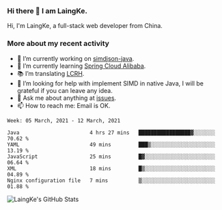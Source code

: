 ### Hi there 👋 I am LaingKe.

Hi, I'm LaingKe, a full-stack web developer from China.

### More about my recent activity

- 🔭 I’m currently working on [simdjson-java](https://github.com/laingke/simdjson-java).
- 🌱 I’m currently learning [Spring Cloud Alibaba](https://github.com/alibaba/spring-cloud-alibaba).
- :books: I’m translating [LCRH](https://github.com/LCTT/LCRH).
- 🤔 I’m looking for help with implement SIMD in native Java, I will be grateful if you can leave any idea.
- 💬 Ask me about anything at [issues](https://github.com/laingke/laingke/issues).
- 📫 How to reach me: Email is OK.

<!--START_SECTION:waka-->
```text
Week: 05 March, 2021 - 12 March, 2021

Java                       4 hrs 27 mins   █████████████████▓░░░░░░░   70.62 % 
YAML                       49 mins         ███▒░░░░░░░░░░░░░░░░░░░░░   13.19 % 
JavaScript                 25 mins         █▓░░░░░░░░░░░░░░░░░░░░░░░   06.64 % 
XML                        18 mins         █▒░░░░░░░░░░░░░░░░░░░░░░░   04.89 % 
Nginx configuration file   7 mins          ▒░░░░░░░░░░░░░░░░░░░░░░░░   01.88 % 
```
<!--END_SECTION:waka-->

![LaingKe's GitHub Stats](https://github-readme-stats.vercel.app/api?username=laingke&show_icons=true&theme=nightowl&count_private=true)
